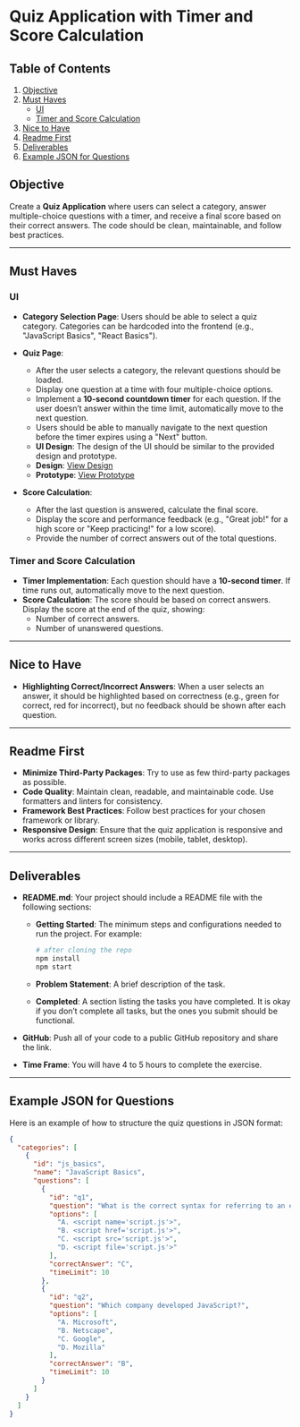 # Quiz Application with Timer and Score Calculation

## Table of Contents
1. [Objective](#objective)
2. [Must Haves](#must-haves)
   - [UI](#ui)
   - [Timer and Score Calculation](#timer-and-score-calculation)
3. [Nice to Have](#nice-to-have)
4. [Readme First](#readme-first)
5. [Deliverables](#deliverables)
6. [Example JSON for Questions](#example-json-for-questions)

## Objective
Create a **Quiz Application** where users can select a category, answer multiple-choice questions with a timer, and receive a final score based on their correct answers. The code should be clean, maintainable, and follow best practices.

---

## Must Haves

### UI
- **Category Selection Page**: Users should be able to select a quiz category. Categories can be hardcoded into the frontend (e.g., "JavaScript Basics", "React Basics"). 
- **Quiz Page**:
  - After the user selects a category, the relevant questions should be loaded.
  - Display one question at a time with four multiple-choice options.
  - Implement a **10-second countdown timer** for each question. If the user doesn’t answer within the time limit, automatically move to the next question.
  - Users should be able to manually navigate to the next question before the timer expires using a "Next" button.
  - **UI Design**: The design of the UI should be similar to the provided design and prototype.
   - **Design**: [View Design](https://www.figma.com/design/om9TsmkGM6Y0gq8jImvgtG/Interview-Task-1?node-id=0-1&node-type=canvas&t=HGhicKQHgKivkLLz-0)
   - **Prototype**: [View Prototype](https://www.figma.com/proto/om9TsmkGM6Y0gq8jImvgtG/Interview-Task-1?node-id=1-581&node-type=canvas&t=ClLo84Txw6JWMhyr-1&scaling=min-zoom&content-scaling=fixed&page-id=0%3A1)

- **Score Calculation**:
  - After the last question is answered, calculate the final score.
  - Display the score and performance feedback (e.g., "Great job!" for a high score or "Keep practicing!" for a low score).
  - Provide the number of correct answers out of the total questions.

### Timer and Score Calculation
- **Timer Implementation**: Each question should have a **10-second timer**. If time runs out, automatically move to the next question.
- **Score Calculation**: The score should be based on correct answers. Display the score at the end of the quiz, showing:
  - Number of correct answers.
  - Number of unanswered questions.

---

## Nice to Have
- **Highlighting Correct/Incorrect Answers**: When a user selects an answer, it should be highlighted based on correctness (e.g., green for correct, red for incorrect), but no feedback should be shown after each question.

---

## Readme First
- **Minimize Third-Party Packages**: Try to use as few third-party packages as possible.
- **Code Quality**: Maintain clean, readable, and maintainable code. Use formatters and linters for consistency.
- **Framework Best Practices**: Follow best practices for your chosen framework or library.
- **Responsive Design**: Ensure that the quiz application is responsive and works across different screen sizes (mobile, tablet, desktop).

---

## Deliverables
- **README.md**: Your project should include a README file with the following sections:
  - **Getting Started**: The minimum steps and configurations needed to run the project. For example:

    ```bash
    # after cloning the repo
    npm install
    npm start
    ```

  - **Problem Statement**: A brief description of the task.
  - **Completed**: A section listing the tasks you have completed. It is okay if you don’t complete all tasks, but the ones you submit should be functional.

- **GitHub**: Push all of your code to a public GitHub repository and share the link.

- **Time Frame**: You will have 4 to 5 hours to complete the exercise.

---

## Example JSON for Questions

Here is an example of how to structure the quiz questions in JSON format:

```json
{
  "categories": [
    {
      "id": "js_basics",
      "name": "JavaScript Basics",
      "questions": [
        {
          "id": "q1",
          "question": "What is the correct syntax for referring to an external script called 'script.js'?",
          "options": [
            "A. <script name='script.js'>",
            "B. <script href='script.js'>",
            "C. <script src='script.js'>",
            "D. <script file='script.js'>"
          ],
          "correctAnswer": "C",
          "timeLimit": 10
        },
        {
          "id": "q2",
          "question": "Which company developed JavaScript?",
          "options": [
            "A. Microsoft",
            "B. Netscape",
            "C. Google",
            "D. Mozilla"
          ],
          "correctAnswer": "B",
          "timeLimit": 10
        }
      ]
    }
  ]
}
